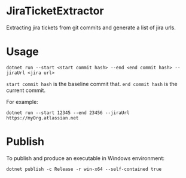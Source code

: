 # JiraTicketExtractor
Extracting jira tickets from git commits and generate a list of jira urls.

# Usage
`dotnet run --start <start commit hash> --end <end commit hash> --jiraUrl <jira url>`

`start commit hash` is the baseline commit that. `end commit hash` is the current commit.

For example:

`dotnet run --start 12345 --end 23456 --jiraUrl https://myOrg.atlassian.net`

# Publish

To publish and produce an executable in Windows environment:

`dotnet publish -c Release -r win-x64 --self-contained true`

